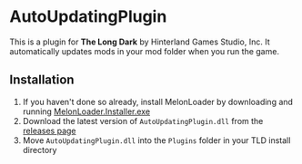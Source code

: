 ﻿# AutoUpdatingPlugin

This is a plugin for **The Long Dark** by Hinterland Games Studio, Inc. It automatically updates mods in your mod folder when you run the game.

## Installation

1. If you haven't done so already, install MelonLoader by downloading and running [MelonLoader.Installer.exe](https://github.com/HerpDerpinstine/MelonLoader/releases/latest/download/MelonLoader.Installer.exe)
2. Download the latest version of `AutoUpdatingPlugin.dll` from the [releases page](https://github.com/ds5678/AutoUpdatingPlugin/releases)
3. Move `AutoUpdatingPlugin.dll` into the `Plugins` folder in your TLD install directory